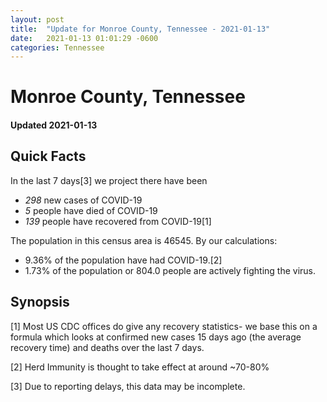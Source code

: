 ```yaml
---
layout: post
title:  "Update for Monroe County, Tennessee - 2021-01-13"
date:   2021-01-13 01:01:29 -0600
categories: Tennessee
---
```


# Monroe County, Tennessee
#### Updated 2021-01-13

## Quick Facts

In the last 7 days[3] we project there have been
- *298* new cases of COVID-19
- *5* people have died of COVID-19
- *139* people have recovered from COVID-19[1]

The population in this census area is 46545. By our calculations:
- 9.36% of the population have had COVID-19.[2]
- 1.73% of the population or 804.0 people are actively fighting the virus.

## Synopsis




[1] Most US CDC offices do give any recovery statistics- we base this on a formula which looks at confirmed new cases
15 days ago (the average recovery time) and deaths over the last 7 days.

[2] Herd Immunity is thought to take effect at around ~70-80%

[3] Due to reporting delays, this data may be incomplete.
 
    